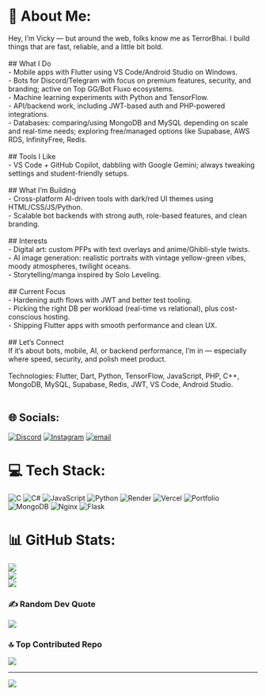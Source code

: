 # 💫 About Me:
Hey, I’m Vicky — but around the web, folks know me as TerrorBhai. I build things that are fast, reliable, and a little bit bold.<br><br>## What I Do<br>- Mobile apps with Flutter using VS Code/Android Studio on Windows.<br>- Bots for Discord/Telegram with focus on premium features, security, and branding; active on Top GG/Bot Fluxo ecosystems.<br>- Machine learning experiments with Python and TensorFlow.<br>- API/backend work, including JWT-based auth and PHP-powered integrations.<br>- Databases: comparing/using MongoDB and MySQL depending on scale and real-time needs; exploring free/managed options like Supabase, AWS RDS, InfinityFree, Redis.<br><br>## Tools I Like<br>- VS Code + GitHub Copilot, dabbling with Google Gemini; always tweaking settings and student-friendly setups.<br><br>## What I’m Building<br>- Cross-platform AI-driven tools with dark/red UI themes using HTML/CSS/JS/Python.<br>- Scalable bot backends with strong auth, role-based features, and clean branding.<br><br>## Interests<br>- Digital art: custom PFPs with text overlays and anime/Ghibli-style twists.<br>- AI image generation: realistic portraits with vintage yellow-green vibes, moody atmospheres, twilight oceans.<br>- Storytelling/manga inspired by Solo Leveling.<br><br>## Current Focus<br>- Hardening auth flows with JWT and better test tooling.<br>- Picking the right DB per workload (real-time vs relational), plus cost-conscious hosting.<br>- Shipping Flutter apps with smooth performance and clean UX.<br><br>## Let’s Connect<br>If it’s about bots, mobile, AI, or backend performance, I’m in — especially where speed, security, and polish meet product.<br><br>Technologies: Flutter, Dart, Python, TensorFlow, JavaScript, PHP, C++, MongoDB, MySQL, Supabase, Redis, JWT, VS Code, Android Studio.<br><br>


## 🌐 Socials:
[![Discord](https://img.shields.io/badge/Discord-%237289DA.svg?logo=discord&logoColor=white)](https://discord.gg/https://discord.gg/Vd48FAZCGV) [![Instagram](https://img.shields.io/badge/Instagram-%23E4405F.svg?logo=Instagram&logoColor=white)](https://instagram.com/_urfav.vicky) [![email](https://img.shields.io/badge/Email-D14836?logo=gmail&logoColor=white)](mailto:pandeyvicky185@gmail.com) 

# 💻 Tech Stack:
![C](https://img.shields.io/badge/c-%2300599C.svg?style=for-the-badge&logo=c&logoColor=white) ![C#](https://img.shields.io/badge/c%23-%23239120.svg?style=for-the-badge&logo=csharp&logoColor=white) ![JavaScript](https://img.shields.io/badge/javascript-%23323330.svg?style=for-the-badge&logo=javascript&logoColor=%23F7DF1E) ![Python](https://img.shields.io/badge/python-3670A0?style=for-the-badge&logo=python&logoColor=ffdd54) ![Render](https://img.shields.io/badge/Render-%46E3B7.svg?style=for-the-badge&logo=render&logoColor=white) ![Vercel](https://img.shields.io/badge/vercel-%23000000.svg?style=for-the-badge&logo=vercel&logoColor=white) ![Portfolio](https://img.shields.io/badge/Portfolio-%23000000.svg?style=for-the-badge&logo=firefox&logoColor=#FF7139) ![MongoDB](https://img.shields.io/badge/MongoDB-%234ea94b.svg?style=for-the-badge&logo=mongodb&logoColor=white) ![Nginx](https://img.shields.io/badge/nginx-%23009639.svg?style=for-the-badge&logo=nginx&logoColor=white) ![Flask](https://img.shields.io/badge/flask-%23000.svg?style=for-the-badge&logo=flask&logoColor=white)
# 📊 GitHub Stats:
![](https://github-readme-stats.vercel.app/api?username=vickyhubhai&theme=radical&hide_border=false&include_all_commits=true&count_private=true)<br/>
![](https://nirzak-streak-stats.vercel.app/?user=vickyhubhai&theme=radical&hide_border=false)<br/>
![](https://github-readme-stats.vercel.app/api/top-langs/?username=vickyhubhai&theme=radical&hide_border=false&include_all_commits=true&count_private=true&layout=compact)

### ✍️ Random Dev Quote
![](https://quotes-github-readme.vercel.app/api?type=horizontal&theme=radical)

### 🔝 Top Contributed Repo
![](https://github-contributor-stats.vercel.app/api?username=vickyhubhai&limit=5&theme=dark&combine_all_yearly_contributions=true)

---
[![](https://visitcount.itsvg.in/api?id=vickyhubhai&icon=0&color=0)](https://visitcount.itsvg.in)
